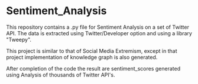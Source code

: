 # Sentiment_Analysis

This repository contains a .py file for Sentiment Analysis on a set of Twitter API. The data is extracted using Twitter/Developer option and using a library "Tweepy".

This project is similar to that of Social Media Extremism, except in that project implementation of knowledge graph is also generated.

After completion of the code the result are sentiment_scores generated using Analysis of thousands of Twitter API's.
